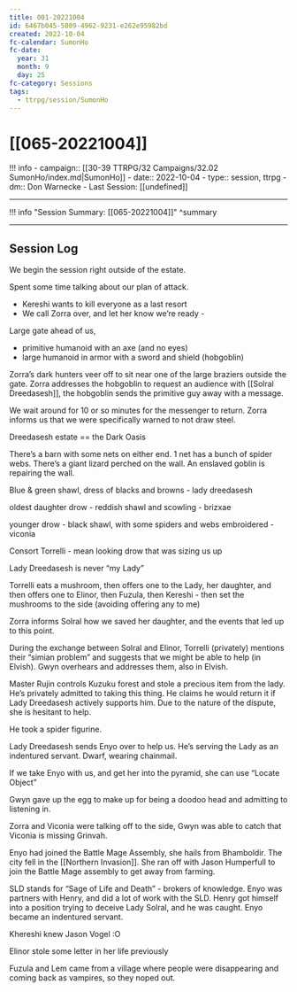```yaml
---
title: 001-20221004
id: 6467b045-5809-4962-9231-e262e95982bd
created: 2022-10-04
fc-calendar: SumonHo
fc-date:
  year: 31
  month: 9
  day: 25
fc-category: Sessions
tags:
  - ttrpg/session/SumonHo
---
```


# [[065-20221004]]

!!! info
    - campaign:: [[30-39 TTRPG/32 Campaigns/32.02 SumonHo/index.md|SumonHo]]
    - date:: 2022-10-04
    - type:: session, ttrpg
    - dm:: Don Warnecke
    - Last Session: [[undefined]]

---

!!! info "Session Summary: [[065-20221004]]"
    ^summary

---


## Session Log

We begin the session right outside of the estate.

Spent some time talking about our plan of attack.
- Kereshi wants to kill everyone as a last resort
- We call Zorra over, and let her know we’re ready - 

Large gate ahead of us,
- primitive humanoid with an axe (and no eyes)
- large humanoid in armor with a sword and shield (hobgoblin)

Zorra’s dark hunters veer off to sit near one of the large braziers outside the gate. Zorra addresses the hobgoblin to request an audience with [[Solral Dreedasesh]], the hobgoblin sends the primitive guy away with a message.

We wait around for 10 or so minutes for the messenger to return. Zorra informs us that we were specifically warned to not draw steel.

Dreedasesh estate == the Dark Oasis

There’s a barn with some nets on either end. 1 net has a bunch of spider webs. There’s a giant lizard perched on the wall. An enslaved goblin is repairing the wall.

Blue & green shawl, dress of blacks and browns - lady dreedasesh

oldest daughter drow - reddish shawl and scowling - brizxae

younger drow - black shawl, with some spiders and webs embroidered - viconia

Consort Torrelli - mean looking drow that was sizing us up

Lady Dreedasesh is never “my Lady”

Torrelli eats a mushroom, then offers one to the Lady, her daughter, and then offers one to Elinor, then Fuzula, then Kereshi - then set the mushrooms to the side (avoiding offering any to me)

Zorra informs Solral how we saved her daughter, and the events that led up to this point.

During the exchange between Solral and Elinor, Torrelli (privately) mentions their “simian problem” and suggests that we might be able to help (in Elvish). Gwyn overhears and addresses them, also in Elvish.

Master Rujin controls Kuzuku forest and stole a precious item from the lady. He’s privately admitted to taking this thing. He claims he would return it if Lady Dreedasesh actively supports him. Due to the nature of the dispute, she is hesitant to help.

He took a spider figurine. 

Lady Dreedasesh sends Enyo over to help us. He’s serving the Lady as an indentured servant. 
Dwarf, wearing chainmail.

If we take Enyo with us, and get her into the pyramid, she can use “Locate Object”

Gwyn gave up the egg to make up for being a doodoo head and admitting to listening in.

Zorra and Viconia were talking off to the side, Gwyn was able to catch that Viconia is missing Grinvah.

Enyo had joined the Battle Mage Assembly, she hails from Bhamboldir. The city fell in the [[Northern Invasion]]. She ran off with Jason Humperfull to join the Battle Mage assembly to get away from farming.

SLD stands for “Sage of Life and Death” - brokers of knowledge. Enyo was partners with Henry, and did a lot of work with the SLD. Henry got himself into a position trying to deceive Lady Solral, and he was caught. Enyo became an indentured servant. 

Khereshi knew Jason Vogel :O

Elinor stole some letter in her life previously

Fuzula and Lem came from a village where people were disappearing and coming back as vampires, so they noped out.


